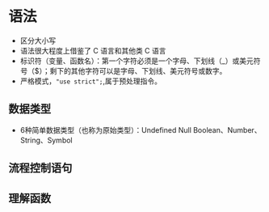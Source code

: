 # 语法

- 区分大小写
- 语法很大程度上借鉴了 C 语言和其他类 C 语言
- 标识符（变量、函数名）：第一个字符必须是一个字母、下划线（_）或美元符号（$）；剩下的其他字符可以是字母、下划线、美元符号或数字。
- 严格模式，`"use strict";`,属于预处理指令。

## 数据类型

- 6种简单数据类型（也称为原始类型）：Undefined Null Boolean、Number、String、Symbol

## 流程控制语句

## 理解函数